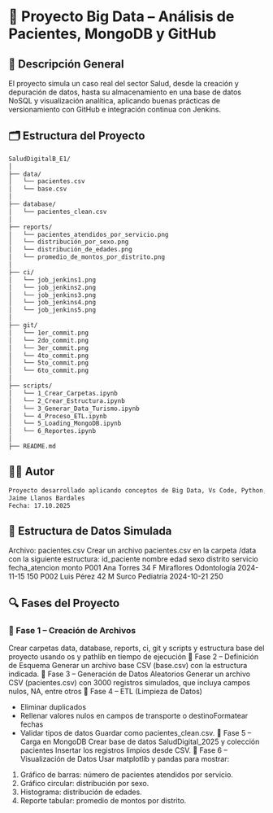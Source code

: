 # 🏦 Proyecto Big Data – Análisis de Pacientes, MongoDB y GitHub
## 📘 Descripción General

El proyecto simula un caso real del sector Salud, desde la creación y depuración de datos, hasta su almacenamiento en una base de datos NoSQL y visualización analítica, aplicando buenas prácticas de versionamiento con GitHub e integración continua con Jenkins.

## 🗂️ Estructura del Proyecto

```bash
SaludDigitalB_E1/
│
├── data/
│   └── pacientes.csv
│   └── base.csv
│
├── database/
│   └── pacientes_clean.csv
│
├── reports/
│   └── pacientes_atendidos_por_servicio.png
│   └── distribución_por_sexo.png
│   └── distribución_de_edades.png
│   └── promedio_de_montos_por_distrito.png
│
├── ci/
│   └── job_jenkins1.png
│   └── job_jenkins2.png
│   └── job_jenkins3.png
│   └── job_jenkins4.png
│   └── job_jenkins5.png
│
├── git/
│   └── 1er_commit.png
│   └── 2do_commit.png
│   └── 3er_commit.png
│   └── 4to_commit.png
│   └── 5to_commit.png
│   └── 6to_commit.png
│
├── scripts/
│   └── 1_Crear_Carpetas.ipynb
│   └── 2_Crear_Estructura.ipynb
│   └── 3_Generar_Data_Turismo.ipynb
│   └── 4_Proceso_ETL.ipynb
│   └── 5_Loading_MongoDB.ipynb
│   └── 6_Reportes.ipynb
│
├── README.md
```
## 👨‍🏫 Autor

```bash
Proyecto desarrollado aplicando conceptos de Big Data, Vs Code, Python, MongoDB y Jenkins.
Jaime Llanos Bardales
Fecha: 17.10.2025
```
## 🧱 Estructura de Datos Simulada
Archivo: pacientes.csv
Crear un archivo pacientes.csv en la carpeta /data con la siguiente estructura:
id_paciente	nombre	edad	sexo	distrito	servicio	fecha_atencion	monto
P001	Ana Torres	34	F	Miraflores	Odontología	2024-11-15	150
P002	Luis Pérez	42	M	Surco	Pediatría	2024-10-21	250
## 🔍 Fases del Proyecto
### 🧩 Fase 1 – Creación de Archivos
Crear carpetas data, database, reports, ci, git y scripts y estructura base del proyecto usando os y pathlib en tiempo de ejecución
🧩 Fase 2 – Definición de Esquema
Generar un archivo base CSV (base.csv) con la estructura indicada.
🧩 Fase 3 – Generación de Datos Aleatorios
Generar un archivo CSV (pacientes.csv) con 3000 registros simulados, que incluya campos nulos, NA, entre otros
🧩 Fase 4 – ETL (Limpieza de Datos)
- Eliminar duplicados
- Rellenar valores nulos en campos de transporte o destinoFormatear fechas
- Validar tipos de datos
Guardar como pacientes_clean.csv.
🧩 Fase 5 – Carga en MongoDB
Crear base de datos SaludDigital_2025 y colección pacientes
Insertar los registros limpios desde CSV.
🧩 Fase 6 – Visualización de Datos
Usar matplotlib y pandas para mostrar:
1.	Gráfico de barras: número de pacientes atendidos por servicio.
2.	Gráfico circular: distribución por sexo.
3.	Histograma: distribución de edades.
4.	Reporte tabular: promedio de montos por distrito.
